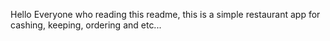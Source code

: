 Hello Everyone who reading this readme, this is a simple restaurant app for cashing, keeping, ordering and etc...
